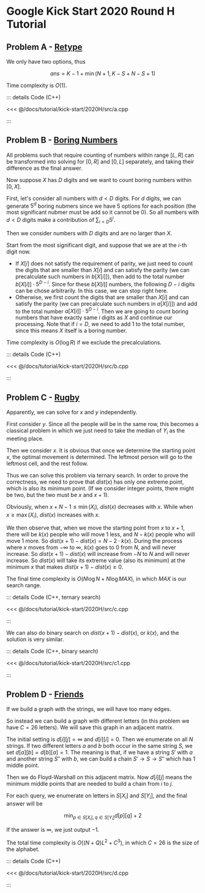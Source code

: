 # Google Kick Start 2020 Round H Tutorial

## Problem A - [Retype](https://codingcompetitions.withgoogle.com/kickstart/round/000000000019ff49/000000000043adc7)

We only have two options, thus

$$
ans=K-1+\min(N + 1, K - S + N - S + 1)
$$

Time complexity is $O(1)$.

::: details Code (C++)

<<< @/docs/tutorial/kick-start/2020H/src/a.cpp

:::

## Problem B - [Boring Numbers](https://codingcompetitions.withgoogle.com/kickstart/round/000000000019ff49/000000000043b0c6)

All problems such that require counting of numbers within range $[L,R]$ can be transformed into solving for $[0,R]$ and $[0,L]$ separately, and taking their difference as the final answer.

Now suppose $X$ has $D$ digits and we want to count boring numbers within $[0,X]$.

First, let's consider all numbers with $d<D$ digits. For $d$ digits, we can generate $5^d$ boring nubmers since we have $5$ options for each position (the most significant nubmer must be add so it cannot be $0$). So all numbers with $d<D$ digits make a contribution of $\sum_{i<D}5^i$.

Then we consider numbers with $D$ digits and are no larger than $X$.

Start from the most significant digit, and suppose that we are at the $i$-th digit now.

- If $X[i]$ does not satisfy the requirement of parity, we just need to count the digits that are smaller than $X[i]$ and can satisfy the parity (we can precalculate such numbers in $b[X[i]]$), then add to the total number $b[X[i]]\cdot5^{D-i}$. Since for these $b[X[i]]$ numbers, the following $D-i$ digits can be chose arbitrarily. In this case, we can stop right here.
- Otherwise, we first count the digits that are smaller than $X[i]$ and can satisfy the parity (we can precalculate such numbers in $a[X[i]]$) and add to the total number $a[X[i]]\cdot5^{D-i}$. Then we are going to count boring numbers that have exactly same $i$ digits as $X$ and continue our processing. Note that if $i=D$, we need to add $1$ to the total number, since this means $X$ itself is a boring number.

Time complexity is $O(\log R)$ if we exclude the precalculations.

::: details Code (C++)

<<< @/docs/tutorial/kick-start/2020H/src/b.cpp

:::

## Problem C - [Rugby](https://codingcompetitions.withgoogle.com/kickstart/round/000000000019ff49/000000000043b027)

Apparently, we can solve for $x$ and $y$ independently.

First consider $y$. Since all the people will be in the same row, this becomes a classical problem in which we just need to take the median of $Y_i$ as the meeting place.

Then we consider $x$. It is obvious that once we determine the starting point $x$, the optimal movement is determined. The leftmost person will go to the leftmost cell, and the rest follow.

Thus we can solve this problem via ternary search. In order to prove the correctness, we need to prove that $dist(x)$ has only one extreme point, which is also its minimum point. (If we consider integer points, there might be two, but the two must be $x$ and $x+1$).

Obviously, when $x+N-1\leq\min(X_i)$, $dist(x)$ decreases with $x$. While when $x\geq\max(X_i)$, $dist(x)$ increases with $x$.

We then observe that, when we move the starting point from $x$ to $x+1$, there will be $k(x)$ people who will move $1$ less, and $N-k(x)$ people who will move $1$ more. So $dist(x+1)-dist(x)=N-2\cdot k(x)$. During the process where $x$ moves from $-\infty$ to $\infty$, $k(x)$ goes to $0$ from $N$, and will never increase. So $dist(x+1)-dist(x)$ will increase from $-N$ to $N$ and will never increase. So $dist(x)$ will take its extreme value (also its minimum) at the minimum $x$ that makes $dist(x+1)-dist(x)\geq0$.

The final time complexity is $O(N\log N+N\log MAX)$, in which $MAX$ is our search range.

::: details Code (C++, ternary search)

<<< @/docs/tutorial/kick-start/2020H/src/c.cpp

:::

We can also do binary search on $dist(x+1)-dist(x)$, or $k(x)$, and the solution is very similar.

::: details Code (C++, binary search)

<<< @/docs/tutorial/kick-start/2020H/src/c1.cpp

:::

## Problem D - [Friends](https://codingcompetitions.withgoogle.com/kickstart/round/000000000019ff49/000000000043aee7)

If we build a graph with the strings, we will have too many edges.

So instead we can build a graph with different letters (in this problem we have $C=26$ letters). We will save this graph in an adjacent matrix.

The initial setting is $d[i][j]=\infty$ and $d[i][i]=0$. Then we enumerate on all $N$ strings. If two different letters $a$ and $b$ both occur in the same string $S$, we set $d[a][b]=d[b][a]=1$. The meaning is that, if we have a string $S'$ with $a$ and another string $S''$ with $b$, we can build a chain $S'\to S\to S''$ which has $1$ middle point.

Then we do Floyd-Warshall on this adjacent matrix. Now $d[i][j]$ means the minimum middle points that are needed to build a chain from $i$ to $j$.

For each query, we enumerate on letters in $S[X_i]$ and $S[Y_i]$, and the final answer will be

$$
\min_{p\in S[X_i],q\in S[Y_i]}d[p][q] + 2
$$

If the answer is $\infty$, we just output $-1$.

The total time complexity is $O((N+Q)L^2+C^3)$, in which $C=26$ is the size of the alphabet.
 
::: details Code (C++)

<<< @/docs/tutorial/kick-start/2020H/src/d.cpp

:::

<Utterances />